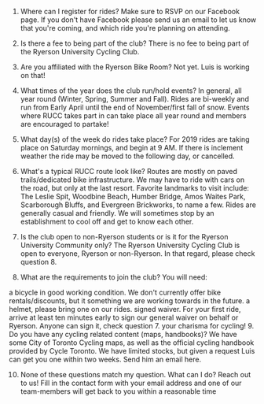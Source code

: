 1. Where can I register for rides?
Make sure to RSVP on our Facebook page. If you don't have Facebook please send us an email to let us know that you're coming, and which ride you're planning on attending.

2. Is there a fee to being part of the club?
There is no fee to being part of the Ryerson University Cycling Club.

3. Are you affiliated with the Ryerson Bike Room?
Not yet. Luis is working on that!

4. What times of the year does the club run/hold events?
In general, all year round (Winter, Spring, Summer and Fall). Rides are bi-weekly and run from Early April until the end of November/first fall of snow. Events where RUCC takes part in can take place all year round and members are encouraged to partake!

5. What day(s) of the week do rides take place?
For 2019 rides are taking place on Saturday mornings, and begin at 9 AM. If there is inclement weather the ride may be moved to the following day, or cancelled.

6. What's a typical RUCC route look like?
Routes are mostly on paved trails/dedicated bike infrastructure. We may have to ride with cars on the road, but only at the last resort.
Favorite landmarks to visit include: The Leslie Spit, Woodbine Beach, Humber Bridge, Amos Waites Park, Scarborough Bluffs, and Evergreen Brickworks, to name a few.
Rides are generally casual and friendly. We will sometimes stop by an establishment to cool off and get to know each other.

7. Is the club open to non-Ryerson students or is it for the Ryerson University Community only?
The Ryerson University Cycling Club is open to everyone, Ryerson or non-Ryerson. In that regard, please check question 8.

8. What are the requirements to join the club?
You will need:

a bicycle in good working condition. We don't currently offer bike rentals/discounts, but it something we are working towards in the future.
a helmet, please bring one on our rides.
signed waiver. For your first ride, arrive at least ten minutes early to sign our general waiver on behalf or Ryerson. Anyone can sign it, check question 7.
your charisma for cycling!
9. Do you have any cycling related content (maps, handbooks)?
We have some City of Toronto Cycling maps, as well as the official cycling handbook provided by Cycle Toronto. We have limited stocks, but given a request Luis can get you one within two weeks. Send him an email here.

10. None of these questions match my question. What can I do?
Reach out to us! Fill in the contact form with your email address and one of our team-members will get back to you within a reasonable time
